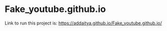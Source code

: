 # Fake_youtube.github.io

Link to run this project is: https://addaitya.github.io/Fake_youtube.github.io/
